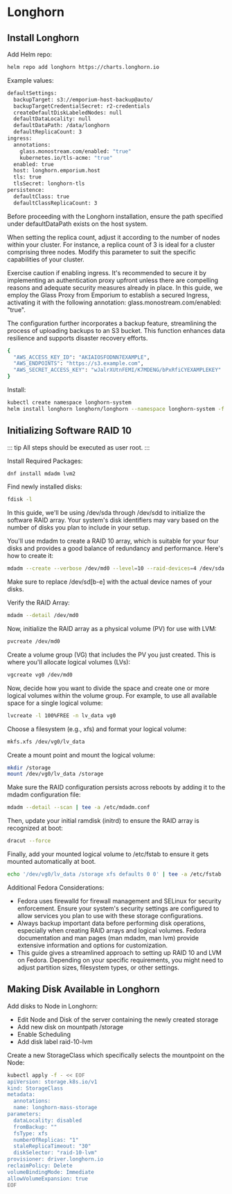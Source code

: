 # Longhorn

## Install Longhorn

Add Helm repo:
```bash
helm repo add longhorn https://charts.longhorn.io
```

Example values:
```bash
defaultSettings:
  backupTarget: s3://emporium-host-backup@auto/
  backupTargetCredentialSecret: r2-credentials
  createDefaultDiskLabeledNodes: null
  defaultDataLocality: null
  defaultDataPath: /data/longhorn
  defaultReplicaCount: 3
ingress:
  annotations:
    glass.monostream.com/enabled: "true"
    kubernetes.io/tls-acme: "true"
  enabled: true
  host: longhorn.emporium.host
  tls: true
  tlsSecret: longhorn-tls
persistence:
  defaultClass: true
  defaultClassReplicaCount: 3
```

Before proceeding with the Longhorn installation, ensure the path specified under defaultDataPath exists on the host system.

When setting the replica count, adjust it according to the number of nodes within your cluster. For instance, a replica count of 3 is ideal for a cluster comprising three nodes. 
Modify this parameter to suit the specific capabilities of your cluster.

Exercise caution if enabling ingress. It's recommended to secure it by implementing an authentication proxy upfront unless there are compelling reasons and adequate security measures already in place. In this guide, we employ the Glass Proxy from Emporium to establish a secured Ingress, activating it with the following annotation: glass.monostream.com/enabled: "true".

The configuration further incorporates a backup feature, streamlining the process of uploading backups to an S3 bucket. This function enhances data resilience and supports disaster recovery efforts.

```bash
{
  "AWS_ACCESS_KEY_ID": "AKIAIOSFODNN7EXAMPLE",
  "AWS_ENDPOINTS": "https://s3.example.com",
  "AWS_SECRET_ACCESS_KEY": "wJalrXUtnFEMI/K7MDENG/bPxRfiCYEXAMPLEKEY"
}
```

Install:
```bash
kubectl create namespace longhorn-system
helm install longhorn longhorn/longhorn --namespace longhorn-system -f values.yaml
```

## Initializing Software RAID 10

::: tip
All steps should be executed as user root.
:::


Install Required Packages:
```bash
dnf install mdadm lvm2
```

Find newly installed disks:
```bash
fdisk -l
```
In this guide, we'll be using /dev/sda through /dev/sdd to initialize the software RAID array. Your system's disk identifiers may vary based on the number of disks you plan to include in your setup.


You'll use mdadm to create a RAID 10 array, which is suitable for your four disks and provides a good balance of redundancy and performance. Here's how to create it:
```bash
mdadm --create --verbose /dev/md0 --level=10 --raid-devices=4 /dev/sda /dev/sdb /dev/sdc /dev/sdd
```
Make sure to replace /dev/sd[b-e] with the actual device names of your disks.

Verify the RAID Array:
```bash
mdadm --detail /dev/md0
```

Now, initialize the RAID array as a physical volume (PV) for use with LVM:
```bash
pvcreate /dev/md0
```

Create a volume group (VG) that includes the PV you just created. This is where you'll allocate logical volumes (LVs):
```bash
vgcreate vg0 /dev/md0
```

Now, decide how you want to divide the space and create one or more logical volumes within the volume group. For example, to use all available space for a single logical volume:
```bash
lvcreate -l 100%FREE -n lv_data vg0
```

Choose a filesystem (e.g., xfs) and format your logical volume:
```bash
mkfs.xfs /dev/vg0/lv_data
```

Create a mount point and mount the logical volume:
```bash
mkdir /storage
mount /dev/vg0/lv_data /storage
```

Make sure the RAID configuration persists across reboots by adding it to the mdadm configuration file:
```bash
mdadm --detail --scan | tee -a /etc/mdadm.conf
```

Then, update your initial ramdisk (initrd) to ensure the RAID array is recognized at boot:
```bash
dracut --force
```

Finally, add your mounted logical volume to /etc/fstab to ensure it gets mounted automatically at boot.
```bash
echo '/dev/vg0/lv_data /storage xfs defaults 0 0' | tee -a /etc/fstab
```

Additional Fedora Considerations:
- Fedora uses firewalld for firewall management and SELinux for security enforcement. Ensure your system's security settings are configured to allow services you plan to use with these storage configurations.
- Always backup important data before performing disk operations, especially when creating RAID arrays and logical volumes.
Fedora documentation and man pages (man mdadm, man lvm) provide extensive information and options for customization.
- This guide gives a streamlined approach to setting up RAID 10 and LVM on Fedora. Depending on your specific requirements, you might need to adjust partition sizes, filesystem types, or other settings.

##  Making Disk Available in Longhorn

Add disks to Node in Longhorn:
- Edit Node and Disk of the server containing the newly created storage
- Add new disk on mountpath /storage
- Enable Scheduling
- Add disk label raid-10-lvm

Create a new StorageClass which specifically selects the mountpoint on the Node:
```bash
kubectl apply -f - << EOF
apiVersion: storage.k8s.io/v1
kind: StorageClass
metadata:
  annotations:
  name: longhorn-mass-storage
parameters:
  dataLocality: disabled
  fromBackup: ""
  fsType: xfs
  numberOfReplicas: "1"
  staleReplicaTimeout: "30"
  diskSelector: "raid-10-lvm"
provisioner: driver.longhorn.io
reclaimPolicy: Delete
volumeBindingMode: Immediate
allowVolumeExpansion: true
EOF
```